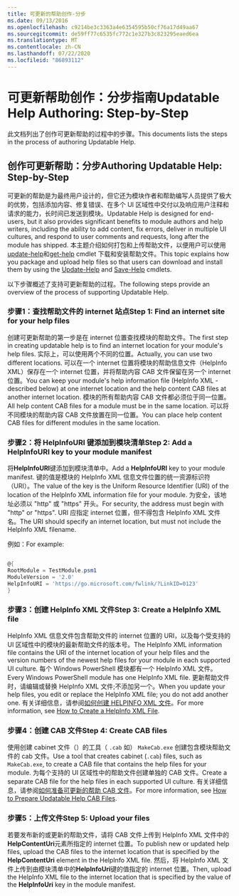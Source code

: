 ```yaml
---
title: 可更新的帮助创作-分步
ms.date: 09/13/2016
ms.openlocfilehash: c9214be3c3363a4e6354595b50cf76a17d49aa67
ms.sourcegitcommit: de59ff77c6535fc772c1e327b3c823295eaed6ea
ms.translationtype: MT
ms.contentlocale: zh-CN
ms.lasthandoff: 07/22/2020
ms.locfileid: "86893112"
---
```

# <a name="updatable-help-authoring-step-by-step"></a><span data-ttu-id="6db73-102">可更新帮助创作：分步指南</span><span class="sxs-lookup"><span data-stu-id="6db73-102">Updatable Help Authoring: Step-by-Step</span></span>

<span data-ttu-id="6db73-103">此文档列出了创作可更新帮助的过程中的步骤。</span><span class="sxs-lookup"><span data-stu-id="6db73-103">This documents lists the steps in the process of authoring Updatable Help.</span></span>

## <a name="authoring-updatable-help-step-by-step"></a><span data-ttu-id="6db73-104">创作可更新帮助：分步</span><span class="sxs-lookup"><span data-stu-id="6db73-104">Authoring Updatable Help: Step-by-Step</span></span>

<span data-ttu-id="6db73-105">可更新的帮助是为最终用户设计的，但它还为模块作者和帮助编写人员提供了极大的优势，包括添加内容、修复错误、在多个 UI 区域性中交付以及响应用户注释和请求的能力，长时间已发送到模块。</span><span class="sxs-lookup"><span data-stu-id="6db73-105">Updatable Help is designed for end-users, but it also provides significant benefits to module authors and help writers, including the ability to add content, fix errors, deliver in multiple UI cultures, and respond to user comments and requests, long after the module has shipped.</span></span> <span data-ttu-id="6db73-106">本主题介绍如何打包和上传帮助文件，以便用户可以使用[update-help](/powershell/module/Microsoft.PowerShell.Core/Update-Help)和[get-help](/powershell/module/Microsoft.PowerShell.Core/Save-Help) cmdlet 下载和安装帮助文件。</span><span class="sxs-lookup"><span data-stu-id="6db73-106">This topic explains how you package and upload help files so that users can download and install them by using the [Update-Help](/powershell/module/Microsoft.PowerShell.Core/Update-Help) and [Save-Help](/powershell/module/Microsoft.PowerShell.Core/Save-Help) cmdlets.</span></span>

<span data-ttu-id="6db73-107">以下步骤概述了支持可更新帮助的过程。</span><span class="sxs-lookup"><span data-stu-id="6db73-107">The following steps provide an overview of the process of supporting Updatable Help.</span></span>

### <a name="step-1-find-an-internet-site-for-your-help-files"></a><span data-ttu-id="6db73-108">步骤1：查找帮助文件的 internet 站点</span><span class="sxs-lookup"><span data-stu-id="6db73-108">Step 1: Find an internet site for your help files</span></span>

<span data-ttu-id="6db73-109">创建可更新帮助的第一步是在 internet 位置查找模块的帮助文件。</span><span class="sxs-lookup"><span data-stu-id="6db73-109">The first step in creating updatable help is to find an internet location for your module's help files.</span></span> <span data-ttu-id="6db73-110">实际上，可以使用两个不同的位置。</span><span class="sxs-lookup"><span data-stu-id="6db73-110">Actually, you can use two different locations.</span></span> <span data-ttu-id="6db73-111">可以在一个 internet 位置将模块的帮助信息文件（HelpInfo XML）保存在一个 internet 位置，并将帮助内容 CAB 文件保留在另一个 internet 位置。</span><span class="sxs-lookup"><span data-stu-id="6db73-111">You can keep your module's help information file (HelpInfo XML - described below) at one internet location and the help content CAB files at another internet location.</span></span> <span data-ttu-id="6db73-112">模块的所有帮助内容 CAB 文件都必须位于同一位置。</span><span class="sxs-lookup"><span data-stu-id="6db73-112">All help content CAB files for a module must be in the same location.</span></span> <span data-ttu-id="6db73-113">可以将不同模块的帮助内容 CAB 文件放置在同一位置。</span><span class="sxs-lookup"><span data-stu-id="6db73-113">You can place help content CAB files for different modules in the same location.</span></span>

### <a name="step-2-add-a-helpinfouri-key-to-your-module-manifest"></a><span data-ttu-id="6db73-114">步骤2：将 HelpInfoURI 键添加到模块清单</span><span class="sxs-lookup"><span data-stu-id="6db73-114">Step 2: Add a HelpInfoURI key to your module manifest</span></span>

<span data-ttu-id="6db73-115">将**HelpInfoURI**键添加到模块清单中。</span><span class="sxs-lookup"><span data-stu-id="6db73-115">Add a **HelpInfoURI** key to your module manifest.</span></span> <span data-ttu-id="6db73-116">键的值是模块的 HelpInfo XML 信息文件位置的统一资源标识符（URI）。</span><span class="sxs-lookup"><span data-stu-id="6db73-116">The value of the key is the Uniform Resource Identifier (URI) of the location of the HelpInfo XML information file for your module.</span></span> <span data-ttu-id="6db73-117">为安全，该地址必须以 "http" 或 "https" 开头。</span><span class="sxs-lookup"><span data-stu-id="6db73-117">For security, the address must begin with "http" or "https".</span></span> <span data-ttu-id="6db73-118">URI 应指定 internet 位置，但不得包含 HelpInfo XML 文件名。</span><span class="sxs-lookup"><span data-stu-id="6db73-118">The URI should specify an internet location, but must not include the HelpInfo XML filename.</span></span>

<span data-ttu-id="6db73-119">例如：</span><span class="sxs-lookup"><span data-stu-id="6db73-119">For example:</span></span>

```powershell

@{
RootModule = TestModule.psm1
ModuleVersion = '2.0'
HelpInfoURI = 'https://go.microsoft.com/fwlink/?LinkID=0123'
}
```

### <a name="step-3-create-a-helpinfo-xml-file"></a><span data-ttu-id="6db73-120">步骤3：创建 HelpInfo XML 文件</span><span class="sxs-lookup"><span data-stu-id="6db73-120">Step 3: Create a HelpInfo XML file</span></span>

<span data-ttu-id="6db73-121">HelpInfo XML 信息文件包含帮助文件的 internet 位置的 URI，以及每个受支持的 UI 区域性中的模块的最新帮助文件的版本号。</span><span class="sxs-lookup"><span data-stu-id="6db73-121">The HelpInfo XML information file contains the URI of the internet location of your help files and the version numbers of the newest help files for your module in each supported UI culture.</span></span> <span data-ttu-id="6db73-122">每个 Windows PowerShell 模块都有一个 HelpInfo XML 文件。</span><span class="sxs-lookup"><span data-stu-id="6db73-122">Every Windows PowerShell module has one HelpInfo XML file.</span></span> <span data-ttu-id="6db73-123">更新帮助文件时，请编辑或替换 HelpInfo XML 文件;不添加另一个。</span><span class="sxs-lookup"><span data-stu-id="6db73-123">When you update your help files, you edit or replace the HelpInfo XML file; you do not add another one.</span></span> <span data-ttu-id="6db73-124">有关详细信息，请参阅[如何创建 HELPINFO XML 文件](./how-to-create-a-helpinfo-xml-file.md)。</span><span class="sxs-lookup"><span data-stu-id="6db73-124">For more information, see [How to Create a HelpInfo XML File](./how-to-create-a-helpinfo-xml-file.md).</span></span>

### <a name="step-4-create-cab-files"></a><span data-ttu-id="6db73-125">步骤4：创建 CAB 文件</span><span class="sxs-lookup"><span data-stu-id="6db73-125">Step 4: Create CAB files</span></span>

<span data-ttu-id="6db73-126">使用创建 cabinet 文件（）的工具（ `.cab` 如） `MakeCab.exe` 创建包含模块帮助文件的 cab 文件。</span><span class="sxs-lookup"><span data-stu-id="6db73-126">Use a tool that creates cabinet (`.cab`) files, such as `MakeCab.exe`, to create a CAB file that contains the help files for your module.</span></span> <span data-ttu-id="6db73-127">为每个支持的 UI 区域性中的帮助文件创建单独的 CAB 文件。</span><span class="sxs-lookup"><span data-stu-id="6db73-127">Create a separate CAB file for the help files in each supported UI culture.</span></span> <span data-ttu-id="6db73-128">有关详细信息，请参阅[如何准备可更新的帮助 CAB 文件](./how-to-prepare-updatable-help-cab-files.md)。</span><span class="sxs-lookup"><span data-stu-id="6db73-128">For more information, see [How to Prepare Updatable Help CAB Files](./how-to-prepare-updatable-help-cab-files.md).</span></span>

### <a name="step-5-upload-your-files"></a><span data-ttu-id="6db73-129">步骤5：上传文件</span><span class="sxs-lookup"><span data-stu-id="6db73-129">Step 5: Upload your files</span></span>

<span data-ttu-id="6db73-130">若要发布新的或更新的帮助文件，请将 CAB 文件上传到 HelpInfo XML 文件中的**HelpContentUri**元素所指定的 internet 位置。</span><span class="sxs-lookup"><span data-stu-id="6db73-130">To publish new or updated help files, upload the CAB files to the internet location that is specified by the **HelpContentUri** element in the HelpInfo XML file.</span></span> <span data-ttu-id="6db73-131">然后，将 HelpInfo XML 文件上传到由模块清单中的**HelpInfoUri**键的值指定的 internet 位置。</span><span class="sxs-lookup"><span data-stu-id="6db73-131">Then, upload the HelpInfo XML file to the internet location that is specified by the value of the **HelpInfoUri** key in the module manifest.</span></span>
